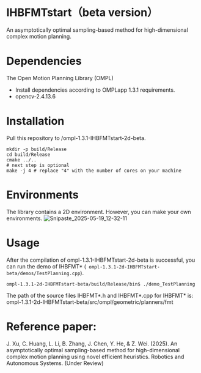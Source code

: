 # IHBFMTstart（beta version）
An asymptotically optimal sampling-based method for high-dimensional complex motion planning.
# Dependencies
The Open Motion Planning Library (OMPL) 
* Install dependencies according to OMPLapp 1.3.1 requirements.
* opencv-2.4.13.6
# Installation
Pull this repository to /ompl-1.3.1-IHBFMTstart-2d-beta.
```
mkdir -p build/Release
cd build/Release
cmake ../..
# next step is optional
make -j 4 # replace "4" with the number of cores on your machine
```
# Environments
The library contains a 2D environment. However, you can make your own environments.
![Snipaste_2025-05-19_12-32-11](https://github.com/user-attachments/assets/07b7f216-46b4-4953-8f6a-b3c15e035910)

# Usage
After the compilation of ompl-1.3.1-IHBFMTstart-2d-beta is successful, you can run the demo of IHBFMT* (``` ompl-1.3.1-2d-IHBFMTstart-beta/demos/TestPlanning.cpp```).
```
ompl-1.3.1-2d-IHBFMTstart-beta/build/Release/bin$ ./demo_TestPlanning
```
The path of the source files IHBFMT*.h and IHBFMT*.cpp for IHBFMT* is:
ompl-1.3.1-2d-IHBFMTstart-beta/src/ompl/geometric/planners/fmt

# Reference paper: 
J. Xu, C. Huang, L. Li, B. Zhang, J. Chen, Y. He, & Z. Wei. (2025). An asymptotically optimal sampling-based method for high-dimensional complex motion planning using novel efficient heuristics. Robotics and Autonomous Systems. (Under Review)
